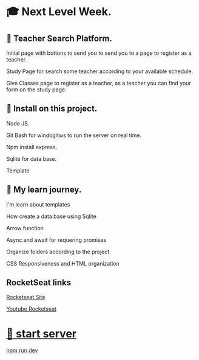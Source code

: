 # :mortar_board: Next Level Week. 

## :orange_book: Teacher Search Platform.

<p> Initial page with buttons to send you to send you to a page to register as a teacher. </p>
<p> Study Page for search some teacher according to your available schedule. </p>
<p> Give Classes page to register as a teacher, as a teacher you can find your form on the study page. </p>

## :green_book: Install on this project.

<p> Node JS. </p>
<p> Git Bash for windogitws to run the server on real time. </p>
<p> Npm install express. </p>
<p> Sqlite for data base. </p>
<p> Template </p>

## :blue_book: My learn journey.
<p> I'm learn about templates </p>
<p> How create a data base using Sqlite </p>
<p> Arrow function </p>
<p> Async and await for requering promises </p>
<p> Organize folders according to the project </p>
<p> CSS Responsiveness and HTML organization </p>

## RocketSeat links
<p><a href="https://rocketseat.com.br">Rocketseat Site</a></p>
<p><a href="https://www.youtube.com/channel/UCSfwM5u0Kce6Cce8_S72olg">Youtube Rocketseat</p>


# :key: start server
<p> npm run dev </p>